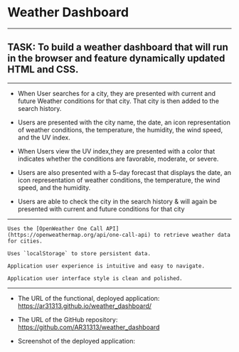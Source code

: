 # Weather Dashboard
***

## TASK: To build a weather dashboard that will run in the browser and feature dynamically updated HTML and CSS.
***

* When User searches for a city, they are presented with current and future Weather conditions for that city.
That city is then added to the search history.

* Users are presented with the city name, the date, an icon representation of weather conditions, the temperature, the humidity, the wind speed, and the UV index.

* When Users view the UV index,they are presented with a color that indicates whether the conditions are favorable, moderate, or severe.

* Users are also presented with a 5-day forecast that displays the date, an icon representation of weather conditions, the temperature, the wind speed, and the humidity.

* Users are able to check the city in the search history & will again be presented with current and future conditions for that city

***
    Uses the [OpenWeather One Call API](https://openweathermap.org/api/one-call-api) to retrieve weather data for cities. 

    Uses `localStorage` to store persistent data.

    Application user experience is intuitive and easy to navigate.

    Application user interface style is clean and polished.
***

* The URL of the functional, deployed application: 
https://ar31313.github.io/weather_dashboard/

* The URL of the GitHub repository: 
https://github.com/AR31313/weather_dashboard

* Screenshot of the deployed application: 


